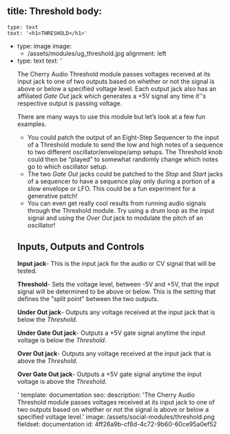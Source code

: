 title: Threshold
body:
  -
    type: text
    text: '<h1>THRESHOLD</h1>'
  -
    type: image
    image:
      - /assets/modules/ug_threshold.jpg
    alignment: left
  -
    type: text
    text: '<p>The Cherry Audio Threshold module passes voltages received at its input jack to one of two outputs based on whether or not the signal is above or below a specified voltage level. Each output jack also has an affiliated <em>Gate Out </em>jack which generates a +5V signal any time it''s respective output is passing voltage.</p><p>There are many ways to use this module but let’s look at a few fun examples.&nbsp;&nbsp;</p><ul><li>You could patch the output of an Eight-Step Sequencer to the input of a Threshold module to send the low and high notes of a sequence to two different oscillator/envelope/amp setups. The Threshold knob could then be “played” to somewhat randomly change which notes go to which oscillator setup.&nbsp;</li><li>The two <em>Gate Out</em> jacks could be patched to the <em>Stop </em>and <em>Start </em>jacks of a sequencer to have a sequence play only during a portion of a slow envelope or LFO. This could be a fun experiment for a generative patch!</li><li>You can even get really cool results from running audio signals through the Threshold module. Try using a drum loop as the input signal and using the <em>Over Out</em> jack to modulate the pitch of an oscillator!</li></ul><h2><strong>Inputs, Outputs and Controls</strong></h2><p><strong>Input jack</strong>- This is the input jack for the audio or CV signal that will be tested.</p><p><strong>Threshold</strong>- Sets the voltage level, between -5V and +5V, that the input signal will be determined to be above or below. This is the setting that defines the "split point" between the two outputs.</p><p><strong>Under Out jack</strong>- Outputs any voltage received at the input jack that is below the <em>Threshold</em>.</p><p><strong>Under Gate Out jack</strong>- Outputs a +5V gate signal anytime the input voltage is below the <em>Threshold</em>.</p><p><strong>Over Out jack</strong>- Outputs any voltage received at the input jack that is above the <em>Threshold</em>.</p><p><strong>Over Gate Out jack</strong>- Outputs a +5V gate signal anytime the input voltage is above the <em>Threshold</em>.&nbsp;<br></p>'
template: documentation
seo:
  description: 'The Cherry Audio Threshold module passes voltages received at its input jack to one of two outputs based on whether or not the signal is above or below a specified voltage level.'
  image: /assets/social-modules/threshold.png
fieldset: documentation
id: 4ff26a9b-cf8d-4c72-9b60-60ce95a0ef52
